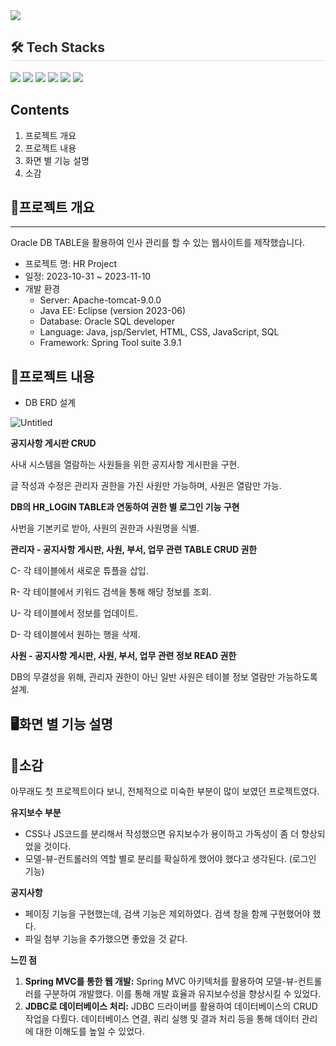 <div align= "left">
    <img src="https://capsule-render.vercel.app/api?type=cylinder&color=39436f&height=120&text=HR%20Project&animation=&fontColor=e1e0e0&fontSize=70" 
</div>
    
<div style="text-align: left;">
    <h2 style="border-bottom: 1px solid #d8dee4; color: #282d33;"> 🛠️ Tech Stacks </h2>
    <div style="margin-top: 10px; text-align: left;" "text-align: left;"> <img src="https://img.shields.io/badge/CSS3-1572B6?style=flat-square&logo=CSS3&logoColor=white">
          <img src="https://img.shields.io/badge/HTML5-E34F26?style=flat-square&logo=HTML5&logoColor=white">
          <img src="https://img.shields.io/badge/Java-007396?style=flat-square&logo=Java&logoColor=white">
          <img src="https://img.shields.io/badge/Javascript-F7DF1E?style=flat-square&logo=Javascript&logoColor=white">
          <img src="https://img.shields.io/badge/Oracle-F80000?style=flat-square&logo=Oracle&logoColor=white">
          <img src="https://img.shields.io/badge/Spring-6DB33F?style=flat-square&logo=Spring&logoColor=white">
    </div>
</div>
    
    
## Contents

1. 프로젝트 개요
2. 프로젝트 내용
3. 화면 별 기능 설명
4. 소감

## 📌프로젝트 개요

---

Oracle DB TABLE을 활용하여 인사 관리를 할 수 있는 웹사이트를 제작했습니다.

- 프로젝트 명: HR Project
- 일정: 2023-10-31 ~ 2023-11-10
- 개발 환경
    - Server: Apache-tomcat-9.0.0
    - Java EE: Eclipse (version 2023-06)
    - Database: Oracle SQL developer
    - Language: Java, jsp/Servlet, HTML, CSS, JavaScript, SQL
    - Framework: Spring Tool suite 3.9.1

## 🔎프로젝트 내용

- DB ERD 설계

![Untitled](HR%20Project%205b8b8c24fed64f33958153805bf958dc/Untitled.png)

**공지사항 게시판 CRUD**

사내 시스템을 열람하는 사원들을 위한 공지사항 게시판을 구현.

글 작성과 수정은 관리자 권한을 가진 사원만 가능하며, 사원은 열람만 가능.

**DB의 HR_LOGIN TABLE과 연동하여 권한 별 로그인 기능 구현**

사번을 기본키로 받아, 사원의 권한과 사원명을 식별.

**관리자 - 공지사항 게시판, 사원, 부서, 업무 관련 TABLE CRUD 권한**

C- 각 테이블에서 새로운 튜플을 삽입.

R- 각 테이블에서 키워드 검색을 통해 해당 정보를 조회.

U- 각 테이블에서 정보를 업데이트.

D- 각 테이블에서 원하는 행을 삭제.

**사원 - 공지사항 게시판, 사원, 부서, 업무 관련 정보 READ 권한**

DB의 무결성을 위해, 관리자 권한이 아닌 일반 사원은 테이블 정보 열람만 가능하도록 설계.

## 🖥화면 별 기능 설명


## 📓소감


아무래도 첫 프로젝트이다 보니, 전체적으로 미숙한 부분이 많이 보였던 프로젝트였다. 

**유지보수 부분**

- CSS나 JS코드를 분리해서 작성했으면 유지보수가 용이하고 가독성이 좀 더 향상되었을 것이다.
- 모델-뷰-컨트롤러의 역할 별로 분리를 확실하게 했어야 했다고 생각된다. (로그인 기능)

**공지사항**

- 페이징 기능을 구현했는데, 검색 기능은 제외하였다. 검색 창을 함께 구현했어야 했다.
- 파일 첨부 기능을 추가했으면 좋았을 것 같다.

**느낀 점**

1. **Spring MVC를 통한 웹 개발:** Spring MVC 아키텍처를 활용하여 모델-뷰-컨트롤러를 구분하여 개발했다. 이를 통해 개발 효율과 유지보수성을 향상시킬 수 있었다.
2. **JDBC로 데이터베이스 처리:** JDBC 드라이버를 활용하여 데이터베이스의 CRUD 작업을 다뤘다. 데이터베이스 연결, 쿼리 실행 및 결과 처리 등을 통해 데이터 관리에 대한 이해도를 높일 수 있었다.
